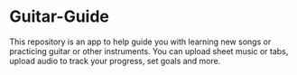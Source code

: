 # Guitar-Guide
This repository is an app to help guide you with learning new songs or practicing guitar or other instruments.  You can upload sheet music or tabs, upload audio to track your progress, set goals and more. 
